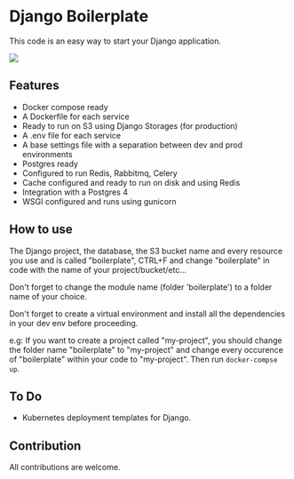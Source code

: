 # Django Boilerplate

This code is an easy way to start your Django application.

![](boilerplate/boilerplate/staticfiles/screenshot.jpg)





## Features

- Docker compose ready
- A Dockerfile for each service
- Ready to run on S3 using Django Storages (for production)
- A .env file for each service
- A base settings file with a separation between dev and prod environments 
- Postgres ready
- Configured to run Redis, Rabbitmq, Celery 
- Cache configured and ready to run on disk and using Redis
- Integration with a Postgres 4
- WSGI configured and runs using gunicorn

## How to use

The Django project, the database, the S3 bucket name and every resource you use and  is called "boilerplate", CTRL+F and change "boilerplate" in code with the name of your project/bucket/etc...

Don't forget to change the module name (folder 'boilerplate') to a folder name of your choice.

Don't forget to create a virtual environment and install all the dependencies in your dev env before proceeding.

e.g: If you want to create a project called "my-project", you should change the folder name "boilerplate" to "my-project" and change every occurence of "boilerplate" within your code to "my-project". Then run `docker-compse up`.

## To Do

- Kubernetes deployment templates for Django.



## Contribution

All contributions are welcome.

